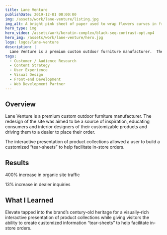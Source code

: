 ```yaml
---
title: Lane Venture
publishDate: 2019-12-01 00:00:00
img: /assets/work/lane-venture/listing.jpg
img_alt: A bright pink sheet of paper used to wrap flowers curves in front of rich blue background
hero_type: img
hero_video: /assets/work/keratin-complex/black-seq-contrast-opt.mp4
hero_img: /assets/work/lane-venture/hero.jpg
logo: logos/lane-venture
description: |
  Lane Venture is a premium custom outdoor furniture manufacturer.  The redesign of the site was aimed to be a source of inspiration, educating consumers and interior designers of their customizable products and driving them to a dealer to place their order.
tags:
  - Customer / Audience Research
  - Content Strategy
  - User Experience
  - Visual Design
  - Front-end Development
  - Web Development Partner
---
```


## Overview
Lane Venture is a premium custom outdoor furniture manufacturer.  The redesign of the site was aimed to be a source of inspiration, educating consumers and interior designers of their customizable products and driving them to a dealer to place their order.

The interactive presentation of product collections allowed a user to build a customized “tear-sheets” to help facilitate in-store orders.


## Results
400% increase in organic site traffic

13% increase in dealer inquiries


## What I Learned
Elevate tapped into the brand’s century-old heritage for a visually-rich interactive presentation of product collections while giving visitors the ability to create customized information “tear-sheets” to help facilitate in-store orders.